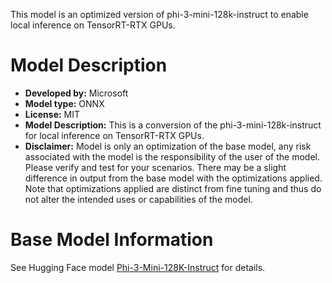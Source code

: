 This model is an optimized version of phi-3-mini-128k-instruct to enable local inference on TensorRT-RTX GPUs.

# Model Description
- **Developed by:** Microsoft
- **Model type:** ONNX
- **License:** MIT
- **Model Description:** This is a conversion of the phi-3-mini-128k-instruct for local inference on TensorRT-RTX GPUs.
- **Disclaimer:** Model is only an optimization of the base model, any risk associated with the model is the responsibility of the user of the model. Please verify and test for your scenarios. There may be a slight difference in output from the base model with the optimizations applied. Note that optimizations applied are distinct from fine tuning and thus do not alter the intended uses or capabilities of the model.

# Base Model Information
See Hugging Face model [Phi-3-Mini-128K-Instruct](https://huggingface.co/microsoft/Phi-3-Mini-128K-Instruct) for details.